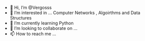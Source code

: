 - 👋 Hi, I’m @Vergosss
- 👀 I’m interested in ... Computer Networks , Algoirthms and Data Structures
- 🌱 I’m currently learning Python
- 💞️ I’m looking to collaborate on ...
- 📫 How to reach me ...

<!---
Vergosss/Vergosss is a ✨ special ✨ repository because its `README.md` (this file) appears on your GitHub profile.
You can click the Preview link to take a look at your changes.
--->
